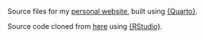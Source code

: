 
Source files for my [personal website](laurenchenarides.com), built using [{Quarto}](https://quarto.org/).

Source code cloned from [here](https://github.com/jhelvy) using [{RStudio}](https://rstudio.github.io/distill/). 
